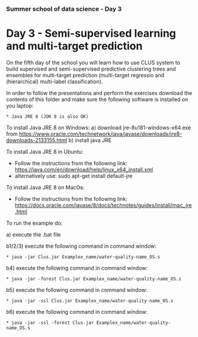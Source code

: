 ### Summer school of data science - Day 3

# Day 3 - Semi-supervised learning and multi-target prediction

On the fifth day of the school you will learn how to use CLUS system to build supervised and semi-supervised predictive clustering trees and ensembles for multi-target prediction (multi-target regressio and (hierarchical) multi-label classification).

In order to follow the presentations and perform the exercises download the contents of this folder and make sure the following software is installed on you laptop:

	* Java JRE 8 (JDK 8 is also OK)
	
To install Java JRE 8 on Windows: 
a) download jre-8u181-windows-x64.exe from https://www.oracle.com/technetwork/java/javase/downloads/jre8-downloads-2133155.html
b) install java JRE

To install Java JRE 8 in Ubuntu:
- Follow the instructions from the following link: 
https://java.com/en/download/help/linux_x64_install.xml
- alternatively use: sudo apt-get install default-jre

To install Java JRE 8 on MacOs:
- Follow the instructions from the following link: 
https://docs.oracle.com/javase/8/docs/technotes/guides/install/mac_jre.html

To run the example do:

a) execute the .bat file

b1/2/3) execute the following command in command window: 

	* java -jar Clus.jar Examplex_name/water-quality-name_OS.s
	
b4)    execute the following command in command window: 

	* java -jar -forest Clus.jar Examplex_name/water-quality-name_OS.s
	
b5)     execute the following command in command window: 
	
	* java -jar -ssl Clus.jar Examplex_name/water-quality-name_OS.s
	
b6)      execute the following command in command window: 
	
	* java -jar -ssl -forest Clus.jar Examplex_name/water-quality-name_OS.s

